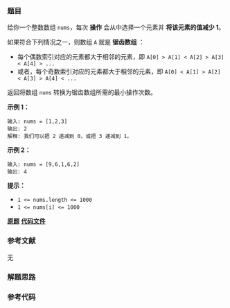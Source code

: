 ### 题目
给你一个整数数组 `nums`，每次 **操作**  会从中选择一个元素并 **将该元素的值减少  1**。

如果符合下列情况之一，则数组 `A` 就是 **锯齿数组** ：

  * 每个偶数索引对应的元素都大于相邻的元素，即 `A[0] > A[1] < A[2] > A[3] < A[4] > ...`
  * 或者，每个奇数索引对应的元素都大于相邻的元素，即 `A[0] < A[1] > A[2] < A[3] > A[4] < ...`

返回将数组 `nums` 转换为锯齿数组所需的最小操作次数。



**示例 1：**

    
    
    输入: nums = [1,2,3]
    输出: 2
    解释: 我们可以把 2 递减到 0，或把 3 递减到 1。
    

**示例 2：**

    
    
    输入: nums = [9,6,1,6,2]
    输出: 4
    



**提示：**

  * `1 <= nums.length <= 1000`
  * `1 <= nums[i] <= 1000`

 **[原题](https://leetcode-cn.com/problems/decrease-elements-to-make-array-zigzag/)**    **[代码文件]()**


### 参考文献
无

### 解题思路




### 参考代码

```go


```




